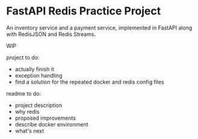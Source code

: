 # FastAPI Redis Practice Project

An inventory service and a payment service, implemented in FastAPI along with RedisJSON and Redis Streams.

WIP

project to do:
- actually finish it
- exception handling
- find a solution for the repeated docker and redis config files

readme to do:
- project description
- why redis
- proposed improvements
- describe docker environment
- what's next